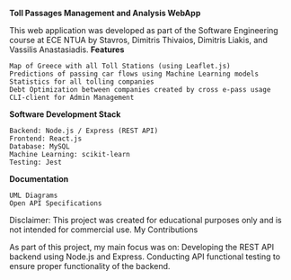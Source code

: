 **Toll Passages Management and Analysis WebApp**

This web application was developed as part of the Software Engineering course at ECE NTUA by Stavros, Dimitris Thivaios, Dimitris Liakis, and Vassilis Anastasiadis.
**Features**

    Map of Greece with all Toll Stations (using Leaflet.js)
    Predictions of passing car flows using Machine Learning models
    Statistics for all tolling companies
    Debt Optimization between companies created by cross e-pass usage
    CLI-client for Admin Management

**Software Development Stack**

    Backend: Node.js / Express (REST API)
    Frontend: React.js
    Database: MySQL
    Machine Learning: scikit-learn
    Testing: Jest

**Documentation**

    UML Diagrams
    Open API Specifications

Disclaimer: This project was created for educational purposes only and is not intended for commercial use.
My Contributions

As part of this project, my main focus was on:
    Developing the REST API backend using Node.js and Express.
    Conducting API functional testing to ensure proper functionality of the backend.
